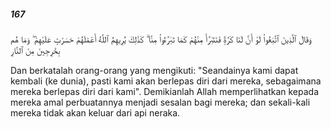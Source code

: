 ##### 167

<span class="ayah">وَقَالَ ٱلَّذِينَ ٱتَّبَعُوا۟ لَوْ أَنَّ لَنَا كَرَّةًۭ فَنَتَبَرَّأَ مِنْهُمْ كَمَا تَبَرَّءُوا۟ مِنَّا ۗ كَذَٰلِكَ يُرِيهِمُ ٱللَّهُ أَعْمَٰلَهُمْ حَسَرَٰتٍ عَلَيْهِمْ ۖ وَمَا هُم بِخَٰرِجِينَ مِنَ ٱلنَّارِ</span>

<span class="ayah_translation">Dan berkatalah orang-orang yang mengikuti: "Seandainya kami dapat kembali (ke dunia), pasti kami akan berlepas diri dari mereka, sebagaimana mereka berlepas diri dari kami". Demikianlah Allah memperlihatkan kepada mereka amal perbuatannya menjadi sesalan bagi mereka; dan sekali-kali mereka tidak akan keluar dari api neraka.</span>
